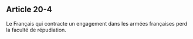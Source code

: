 Article 20-4
----
Le Français qui contracte un engagement dans les armées françaises perd la
faculté de répudiation.
